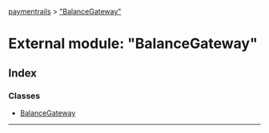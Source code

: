 [paymentrails](../README.md) > ["BalanceGateway"](../modules/_balancegateway_.md)



# External module: "BalanceGateway"

## Index

### Classes

* [BalanceGateway](../classes/_balancegateway_.balancegateway.md)



---
